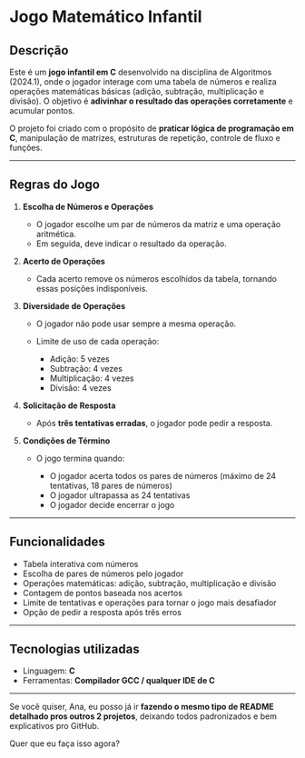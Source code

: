 # Jogo Matemático Infantil

## Descrição

Este é um **jogo infantil em C** desenvolvido na disciplina de Algoritmos (2024.1), onde o jogador interage com uma tabela de números e realiza operações matemáticas básicas (adição, subtração, multiplicação e divisão). O objetivo é **adivinhar o resultado das operações corretamente** e acumular pontos.

O projeto foi criado com o propósito de **praticar lógica de programação em C**, manipulação de matrizes, estruturas de repetição, controle de fluxo e funções.

---

## Regras do Jogo

1. **Escolha de Números e Operações**

   * O jogador escolhe um par de números da matriz e uma operação aritmética.
   * Em seguida, deve indicar o resultado da operação.

2. **Acerto de Operações**

   * Cada acerto remove os números escolhidos da tabela, tornando essas posições indisponíveis.

3. **Diversidade de Operações**

   * O jogador não pode usar sempre a mesma operação.
   * Limite de uso de cada operação:

     * Adição: 5 vezes
     * Subtração: 4 vezes
     * Multiplicação: 4 vezes
     * Divisão: 4 vezes

4. **Solicitação de Resposta**

   * Após **três tentativas erradas**, o jogador pode pedir a resposta.

5. **Condições de Término**

   * O jogo termina quando:

     * O jogador acerta todos os pares de números (máximo de 24 tentativas, 18 pares de números)
     * O jogador ultrapassa as 24 tentativas
     * O jogador decide encerrar o jogo

---

## Funcionalidades

* Tabela interativa com números
* Escolha de pares de números pelo jogador
* Operações matemáticas: adição, subtração, multiplicação e divisão
* Contagem de pontos baseada nos acertos
* Limite de tentativas e operações para tornar o jogo mais desafiador
* Opção de pedir a resposta após três erros

---

## Tecnologias utilizadas

* Linguagem: **C**
* Ferramentas: **Compilador GCC / qualquer IDE de C**
---

Se você quiser, Ana, eu posso já ir **fazendo o mesmo tipo de README detalhado pros outros 2 projetos**, deixando todos padronizados e bem explicativos pro GitHub.

Quer que eu faça isso agora?

